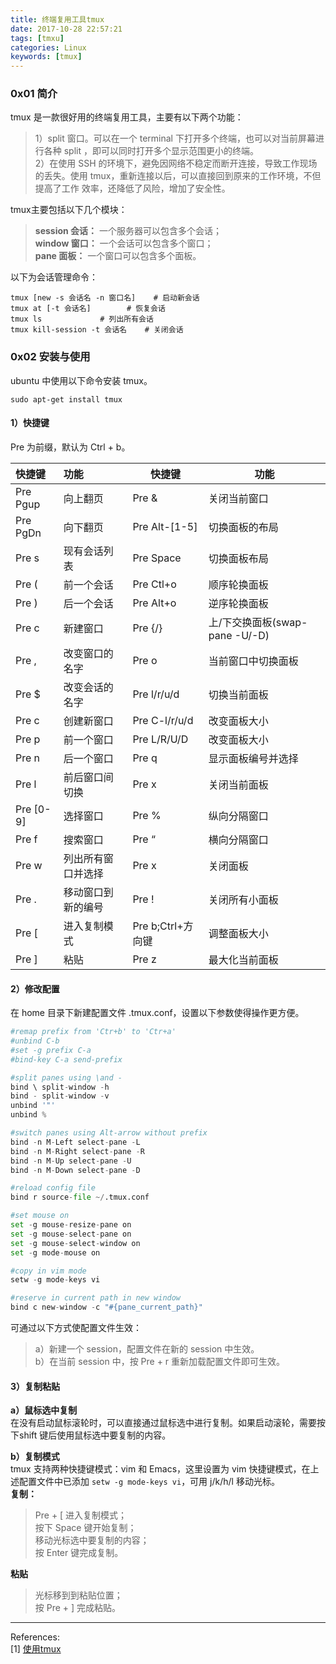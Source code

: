 ```yaml
---
title: 终端复用工具tmux
date: 2017-10-28 22:57:21
tags: [tmxu]
categories: Linux
keywords: [tmux]
---
```


### **0x01 简介**
tmux 是一款很好用的终端复用工具，主要有以下两个功能：    
>1）split 窗口。可以在一个 terminal 下打开多个终端，也可以对当前屏幕进行各种 split ，即可以同时打开多个显示范围更小的终端。    
2）在使用 SSH 的环境下，避免因网络不稳定而断开连接，导致工作现场的丢失。使用 tmux，重新连接以后，可以直接回到原来的工作环境，不但提高了工作 效率，还降低了风险，增加了安全性。

tmux主要包括以下几个模块：
>**session 会话：** 一个服务器可以包含多个会话；       
**window 窗口：** 一个会话可以包含多个窗口；    
**pane 面板：** 一个窗口可以包含多个面板。

以下为会话管理命令：
```
tmux [new -s 会话名 -n 窗口名]	# 启动新会话
tmux at [-t 会话名]		# 恢复会话
tmux ls				# 列出所有会话
tmux kill-session -t 会话名	# 关闭会话
```
### **0x02 安装与使用**
ubuntu 中使用以下命令安装 tmux。
```
sudo apt-get install tmux
```
#### **1）快捷键**
Pre 为前缀，默认为 Ctrl + b。

|  快捷键   |        功能        |      快捷键       |              功能              |
|:--------- |:------------------ | ----------------- | ------------------------------ |
| Pre Pgup  | 向上翻页           | Pre &             | 关闭当前窗口                   |
| Pre PgDn  | 向下翻页           | Pre Alt-[1-5]     | 切换面板的布局                 |
| Pre s     | 现有会话列表       | Pre Space         | 切换面板布局                   |
| Pre (     | 前一个会话         | Pre Ctl+o         | 顺序轮换面板                   |
| Pre )     | 后一个会话         | Pre Alt+o         | 逆序轮换面板                   |
| Pre c     | 新建窗口           | Pre {/}           | 上/下交换面板(swap-pane -U/-D) |
| Pre ,     | 改变窗口的名字     | Pre o             | 当前窗口中切换面板             |
| Pre $     | 改变会话的名字     | Pre l/r/u/d       | 切换当前面板                   |
| Pre c     | 创建新窗口         | Pre C-l/r/u/d     | 改变面板大小                   |
| Pre p     | 前一个窗口         | Pre L/R/U/D       | 改变面板大小                   |
| Pre n     | 后一个窗口         | Pre q             | 显示面板编号并选择             |
| Pre l     | 前后窗口间切换     | Pre x             | 关闭当前面板                   |
| Pre [0-9] | 选择窗口           | Pre %             | 纵向分隔窗口                   |
| Pre f     | 搜索窗口           | Pre “             | 横向分隔窗口                   |
| Pre w     | 列出所有窗口并选择 | Pre x             | 关闭面板                       |
| Pre .     | 移动窗口到新的编号 | Pre !             | 关闭所有小面板                 |
| Pre [     | 进入复制模式       | Pre b;Ctrl+方向键 | 调整面板大小                   |
| Pre ]     | 粘贴               | Pre z             | 最大化当前面板                 |

#### **2）修改配置**
在 home 目录下新建配置文件 .tmux.conf，设置以下参数使得操作更方便。
```python
#remap prefix from 'Ctr+b' to 'Ctr+a'
#unbind C-b
#set -g prefix C-a
#bind-key C-a send-prefix

#split panes using \and -
bind \ split-window -h
bind - split-window -v
unbind '"'
unbind %

#switch panes using Alt-arrow without prefix
bind -n M-Left select-pane -L
bind -n M-Right select-pane -R
bind -n M-Up select-pane -U
bind -n M-Down select-pane -D

#reload config file
bind r source-file ~/.tmux.conf

#set mouse on
set -g mouse-resize-pane on
set -g mouse-select-pane on
set -g mouse-select-window on
set -g mode-mouse on

#copy in vim mode
setw -g mode-keys vi

#reserve in current path in new window
bind c new-window -c "#{pane_current_path}"
```
可通过以下方式使配置文件生效：    
>a）新建一个 session，配置文件在新的 session 中生效。    
b）在当前 session 中，按 Pre + r 重新加载配置文件即可生效。


#### **3）复制粘贴**
**a）鼠标选中复制**    
在没有启动鼠标滚轮时，可以直接通过鼠标选中进行复制。如果启动滚轮，需要按下shift 键后使用鼠标选中要复制的内容。

**b）复制模式**    
tmux 支持两种快捷键模式：vim 和 Emacs，这里设置为 vim 快捷键模式，在上述配置文件中已添加 `setw -g mode-keys vi`，可用 j/k/h/l 移动光标。    
**复制：**    
>Pre + [ 进入复制模式；    
按下 Space 键开始复制；    
移动光标选中要复制的内容；    
按 Enter 键完成复制。

**粘贴**    
>光标移到到粘贴位置；    
按 Pre + ] 完成粘贴。


____
References:   
[1] [使用tmux](https://wiki.freebsdchina.org/software/t/tmux)   
